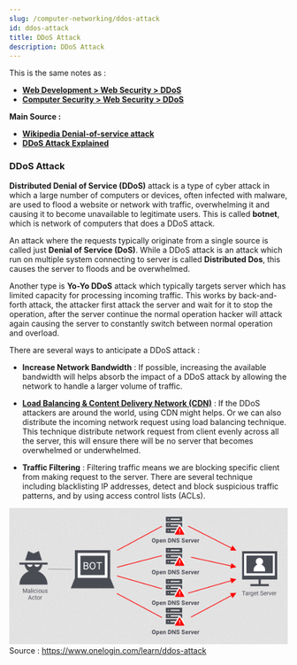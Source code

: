 ```yaml
---
slug: /computer-networking/ddos-attack
id: ddos-attack
title: DDoS Attack
description: DDoS Attack
---
```


This is the same notes as :

- **[Web Development > Web Security > DDoS](/web-development/web-security#ddos-attack)**
- **[Computer Security > Web Security > DDoS](/computer-security/web-security#ddos-attack)**

**Main Source :**

- **[Wikipedia Denial-of-service attack](https://en.wikipedia.org/wiki/Denial-of-service_attack)**
- **[DDoS Attack Explained](https://youtu.be/ilhGh9CEIwM?si=tVeGgpOmlVOtxNSx)**

### DDoS Attack

**Distributed Denial of Service (DDoS)** attack is a type of cyber attack in which a large number of computers or devices, often infected with malware, are used to flood a website or network with traffic, overwhelming it and causing it to become unavailable to legitimate users. This is called **botnet**, which is network of computers that does a DDoS attack.

An attack where the requests typically originate from a single source is called just **Denial of Service (DoS)**. While a DDoS attack is an attack which run on multiple system connecting to server is called **Distributed Dos**, this causes the server to floods and be overwhelmed.

Another type is **Yo-Yo DDoS** attack which typically targets server which has limited capacity for processing incoming traffic. This works by back-and-forth attack, the attacker first attack the server and wait for it to stop the operation, after the server continue the normal operation hacker will attack again causing the server to constantly switch between normal operation and overload.

There are several ways to anticipate a DDoS attack :

- **Increase Network Bandwidth** : If possible, increasing the available bandwidth will helps absorb the impact of a DDoS attack by allowing the network to handle a larger volume of traffic.

- **[Load Balancing & Content Delivery Network (CDN)](/computer-networking/server#server-optimization)** : If the DDoS attackers are around the world, using CDN might helps. Or we can also distribute the incoming network request using load balancing technique. This technique distribute network request from client evenly across all the server, this will ensure there will be no server that becomes overwhelmed or underwhelmed.

- **Traffic Filtering** : Filtering traffic means we are blocking specific client from making request to the server. There are several technique including blacklisting IP addresses, detect and block suspicious traffic patterns, and by using access control lists (ACLs).

![A malicious actor that uses bot to connect to server simultaneously](./ddos.png)  
Source : https://www.onelogin.com/learn/ddos-attack
